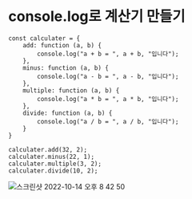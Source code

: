 # console.log로 계산기 만들기 
```
const calculater = {
    add: function (a, b) {
        console.log("a + b = ", a + b, "입니다");
    },
    minus: function (a, b) {
        console.log("a - b = ", a - b, "입니다");
    },
    multiple: function (a, b) {
        console.log("a * b = ", a * b, "입니다");
    },
    divide: function (a, b) {
        console.log("a / b = ", a / b, "입니다");
    }
}

calculater.add(32, 2);
calculater.minus(22, 1);
calculater.multiple(3, 2);
calculater.divide(10, 2);
```
![스크린샷 2022-10-14 오후 8 42 50](https://user-images.githubusercontent.com/108469115/195838843-81213581-69b5-49e2-b61b-9156f7a5bbdd.png)
